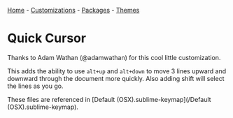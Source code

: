 [Home](https://github.com/joshwhatk/sublime-text-configuration) - [Customizations](/customizations) - [Packages](/packages) - [Themes](/themes)

# Quick Cursor

Thanks to Adam Wathan (@adamwathan) for this cool little customization.

This adds the ability to use `alt+up` and `alt+down` to move 3 lines upward and downward through the document more quickly. Also adding shift will select the lines as you go.

These files are referenced in [Default (OSX).sublime-keymap](/Default (OSX).sublime-keymap).
